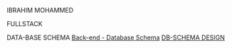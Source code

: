 IBRAHIM MOHAMMED

FULLSTACK

   DATA-BASE SCHEMA
        [Back-end - Database Schema](https://github.com/zuri-training/kk-platform/issues/17)
        [DB-SCHEMA DESIGN](https://github.com/zuri-training/kk-platform/blob/main/Proj-112-db-schema.drawio.png)


 






